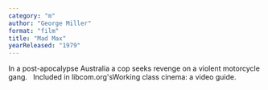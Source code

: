 ```yaml
---
category: "m"
author: "George Miller"
format: "film"
title: "Mad Max"
yearReleased: "1979"
---
```

In a post-apocalypse Australia a cop seeks revenge on a violent motorcycle gang.
 
Included in libcom.org'sWorking class cinema: a video guide.
